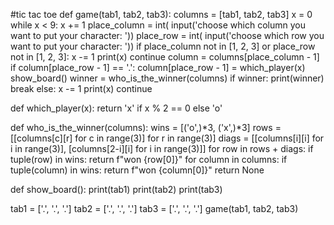 #tic tac toe
def game(tab1, tab2, tab3):
    columns = [tab1, tab2, tab3]
    x = 0
    while x < 9:
        x += 1
        place_column = int(
            input('choose which column you want to put your character: '))
        place_row = int(
            input('choose which row you want to put your character: '))
        if place_column not in [1, 2, 3] or place_row not in [1, 2, 3]:
            x -= 1
            print(x)
            continue
        column = columns[place_column - 1]
        if column[place_row - 1] == '.':
            column[place_row - 1] = which_player(x)
            show_board()
            winner = who_is_the_winner(columns)
            if winner:
                print(winner)
                break
        else:
            x -= 1
            print(x)
            continue


def which_player(x):
    return 'x' if x % 2 == 0 else 'o'


def who_is_the_winner(columns):
    wins = [('o',)*3, ('x',)*3]
    rows = [[columns[c][r] for c in range(3)] for r in range(3)]
    diags = [[columns[i][i] for i in range(3)],
             [columns[2-i][i] for i in range(3)]]
    for row in rows + diags:
        if tuple(row) in wins:
            return f"won {row[0]}"
    for column in columns:
        if tuple(column) in wins:
            return f"won {column[0]}"
    return None


def show_board():
    print(tab1)
    print(tab2)
    print(tab3)


tab1 = ['.', '.', '.']
tab2 = ['.', '.', '.']
tab3 = ['.', '.', '.']
game(tab1, tab2, tab3)
